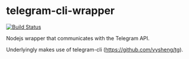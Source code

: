 telegram-cli-wrapper
===================
[![Build Status](https://travis-ci.org/tincann/telegram-cli-nodejs.svg)](https://travis-ci.org/tincann/telegram-cli-nodejs)

Nodejs wrapper that communicates with the Telegram API.

Underlyingly makes use of telegram-cli (https://github.com/vysheng/tg).
